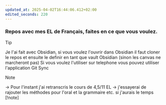 ```yaml
---
updated_at: 2025-04-02T16:44:06.412+02:00
edited_seconds: 220
---
```

### Repos avec mes EL de Français, faites en ce que vous voulez.

> [!tip] 
>Je l'ai fait avec Obsidian, si vous voulez l'ouvrir dans Obsidian il faut cloner le repos et 
>ensuite le definir en tant que vault Obsidian (sinon les canvas ne marcheront pas)
>Si vous voulez l'utiliser sur telephone vous pouvez utiliser l'application Git Sync

>[!note]
> -> Pour l'instant j'ai retranscris le cours de 4,5/11 EL
> -> j'essayerai de rajouter les méthodes pour l'oral et la grammaire etc. si j'aurais le temps
>[!note]
> 
